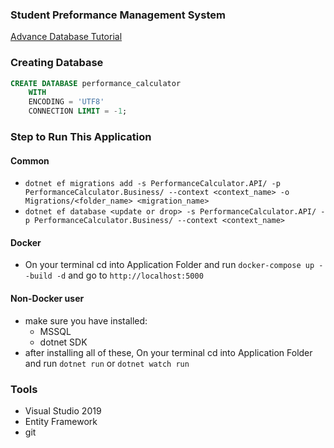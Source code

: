 ### Student Preformance Management System 
[Advance Database Tutorial](https://learn.saylor.org/course/view.php?id=91)


### Creating Database
```sql
CREATE DATABASE performance_calculator
    WITH 
    ENCODING = 'UTF8'
    CONNECTION LIMIT = -1;
```

### Step to Run This Application
#### Common
* `dotnet ef migrations add -s PerformanceCalculator.API/ -p PerformanceCalculator.Business/ --context <context_name> -o Migrations/<folder_name> <migration_name>`
* `dotnet ef database <update or drop> -s PerformanceCalculator.API/ -p PerformanceCalculator.Business/ --context <context_name>`
#### Docker
* On your terminal cd into Application Folder and run `docker-compose up --build -d` and go to  `http://localhost:5000`
#### Non-Docker user
* make sure you have installed:
    * MSSQL
    * dotnet SDK
* after installing all of these, On your terminal cd into Application Folder and run `dotnet run` or `dotnet watch run`
 
### Tools
* Visual Studio 2019
* Entity Framework
* git
